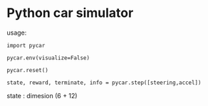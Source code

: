 # Python car simulator

usage:

```
import pycar

pycar.env(visualize=False)

pycar.reset()

state, reward, terminate, info = pycar.step([steering,accel])
```

state : dimesion (6 + 12)
